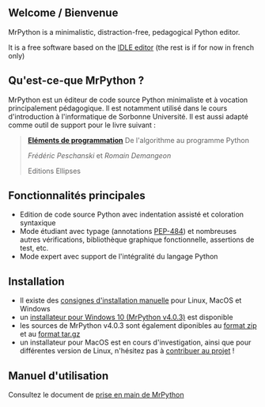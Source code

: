 ## Welcome / Bienvenue

MrPython is a minimalistic, distraction-free, pedagogical Python editor.

It is a free software based on the [IDLE editor](https://docs.python.org/3/library/idle.html)
(the rest is if for now in french only)

## Qu'est-ce-que MrPython ?

MrPython est un éditeur de code source Python minimaliste et à vocation principalement pédagogique. Il est notamment utilisé dans le cours d'introduction à l'informatique de Sorbonne Université. Il est aussi adapté comme outil de support pour le livre suivant :

> [**Eléments de programmation**](https://www.editions-ellipses.fr/accueil/10671-elements-de-programmation-de-lalgorithme-au-programme-python-9782340041066.html)
> De l'algorithme au programme Python
>
> *Frédéric Peschanski* et *Romain Demangeon*
>
> Editions Ellipses

## Fonctionnalités principales

 - Edition de code source Python avec indentation assisté et coloration syntaxique
 - Mode étudiant avec typage (annotations [PEP-484](https://www.python.org/dev/peps/pep-0484/)) et nombreuses autres vérifications, bibliothèque graphique fonctionnelle, assertions de test, etc.
 - Mode expert avec support de l'intégralité du langage Python

## Installation

- Il existe des [consignes d'installation manuelle](https://nohtyprm.github.io/MrPython/install-FR) pour Linux, MacOS et Windows
- un [installateur pour Windows 10 (MrPython v4.0.3)](https://github.com/nohtyprm/MrPython/raw/win-installer/mrpython_4_0_3_install_FR.exe) est disponible
- les sources de MrPython v4.0.3 sont également diponibles au [format zip](https://github.com/nohtyprm/MrPython/archive/v4.0.3.zip) et au [format tar.gz](https://github.com/nohtyprm/MrPython/archive/v4.0.3.tar.gz)
- un installateur pour MacOS est en cours d'investigation, ainsi que pour différentes version de Linux, n'hésitez pas à [contribuer au projet](https://github.com/nohtyprm/MrPython) !

## Manuel d'utilisation

Consultez le document de [prise en main de MrPython](https://nohtyprm.github.io/MrPython/manual-FR)
